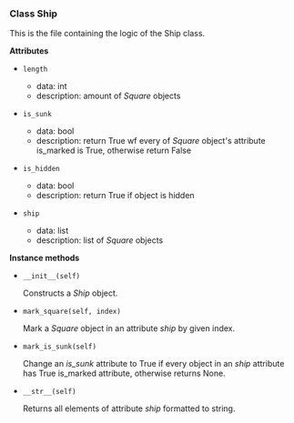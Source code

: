 ### Class Ship
This is the file containing the logic of the Ship class.

__Attributes__

* `length`
    - data: int
    - description: amount of *Square* objects

*  `is_sunk`
    - data: bool
    - description: return True wf every of *Square* object's attribute is_marked
                    is True, otherwise return False

*   `is_hidden`
    - data: bool
    - description: return True if object is hidden

*   `ship`
    - data: list
    - description: list of *Square* objects

__Instance methods__

* `__init__(self) `

  Constructs a *Ship* object.

* `mark_square(self, index)`

    Mark a *Square* object in an attribute *ship* by given index.

* `mark_is_sunk(self)`

    Change an *is_sunk* attribute to True if every object in an *ship* attribute
    has True is_marked attribute, otherwise returns None.

* `__str__(self)`

    Returns all elements of attribute *ship* formatted to string.
